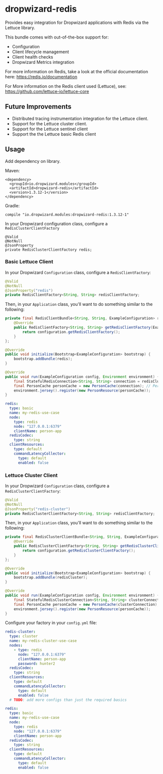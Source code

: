 # dropwizard-redis

Provides easy integration for Dropwizard applications with Redis via the Lettuce library.

This bundle comes with out-of-the-box support for:
* Configuration
* Client lifecycle management
* Client health checks
* Dropwizard Metrics integration

For more information on Redis, take a look at the official documentation here: https://redis.io/documentation

For More information on the Redis client used (Lettuce), see: https://github.com/lettuce-io/lettuce-core

## Future Improvements
* Distributed tracing instrumentation integration for the Lettuce client.
* Support for the Lettuce cluster client.
* Support for the Lettuce sentinel client
* Support the the Lettuce basic Redis client 

## Usage
Add dependency on library.

Maven:
```
<dependency>
  <groupId>io.dropwizard.modules</groupId>
  <artifactId>dropwizard-redis</artifactId>
  <version>1.3.12-1</version>
</dependency>
```

Gradle:
```
compile "io.dropwizard.modules:dropwizard-redis:1.3.12-1"
```

In your Dropwizard configuration class, configure a `RedisClusterClientFactory`
```
@Valid
@NotNull
@JsonProperty
private RedisClusterClientFactory redis;
```

### Basic Lettuce Client
In your Dropwizard `Configuration` class, configure a `RedisClientFactory`:
```java
@Valid
@NotNull
@JsonProperty("redis")
private RedisClientFactory<String, String> redisClientFactory;
```

Then, in your `Application` class, you'll want to do something similar to the following:
```java
private final RedisClientBundle<String, String, ExampleConfiguration> redis = new RedisClientBundle<String, String, ExampleConfiguration>() {
    @Override
    public RedisClientFactory<String, String> getRedisClientFactory(ExampleConfiguration configuration) {
        return configuration.getRedisClientFactory();
    }
};

@Override
public void initialize(Bootstrap<ExampleConfiguration> bootstrap) {
    bootstrap.addBundle(redis);
}

@Override
public void run(ExampleConfiguration config, Environment environment) {
    final StatefulRedisConnection<String, String> connection = redisCluster.getConnection();
    final PersonCache personCache = new PersonCache(connection); // PersonCache is an arbtirary example
    environment.jersey().register(new PersonResource(personCache));
}
```


```yaml
redis:
  type: basic
  name: my-redis-use-case
  node:
    type: redis
    node: "127.0.0.1:6379"
    clientName: person-app
  redisCodec:
    type: string
  clientResources:
    type: default
    commandLatencyCollector:
      type: default
      enabled: false
```


### Lettuce Cluster Client
In your Dropwizard `Configuration` class, configure a `RedisClusterClientFactory`:
```java
@Valid
@NotNull
@JsonProperty("redis-cluster")
private RedisClusterClientFactory<String, String> redisClientFactory;
```

Then, in your `Application` class, you'll want to do something similar to the following:
```java
private final RedisClusterClientBundle<String, String, ExampleConfiguration> redisCluster = new RedisClusterClientBundle<String, String, ExampleConfiguration>() {
    @Override
    public RedisClusterClientFactory<String, String> getRedisClusterClientFactory(ExampleConfiguration configuration) {
        return configuration.getRedisClusterClientFactory();
    }
};

@Override
public void initialize(Bootstrap<ExampleConfiguration> bootstrap) {
    bootstrap.addBundle(redisCluster);
}

@Override
public void run(ExampleConfiguration config, Environment environment) {
    final StatefulRedisClusterConnection<String, String> clusterConnection = redisCluster.getClusterConnection();
    final PersonCache personCache = new PersonCache(clusterConnection); // PersonCache is an arbtirary example
    environment.jersey().register(new PersonResource(personCache));
}
```

Configure your factory in your `config.yml` file:
```yaml
redis-cluster:
  type: cluster
  name: my-redis-cluster-use-case
  nodes:
    - type: redis
      node: "127.0.0.1:6379"
      clientName: person-app
      password: hunter2
  redisCodec:
    type: string
  clientResources:
    type: default
    commandLatencyCollector:
      type: default
      enabled: false
  # TODO: add more configs than just the required basics
```


```yaml
redis:
  type: basic
  name: my-redis-use-case
  node:
    type: redis
    node: "127.0.0.1:6379"
    clientName: person-app
  redisCodec:
    type: string
  clientResources:
    type: default
    commandLatencyCollector:
      type: default
      enabled: false
```
